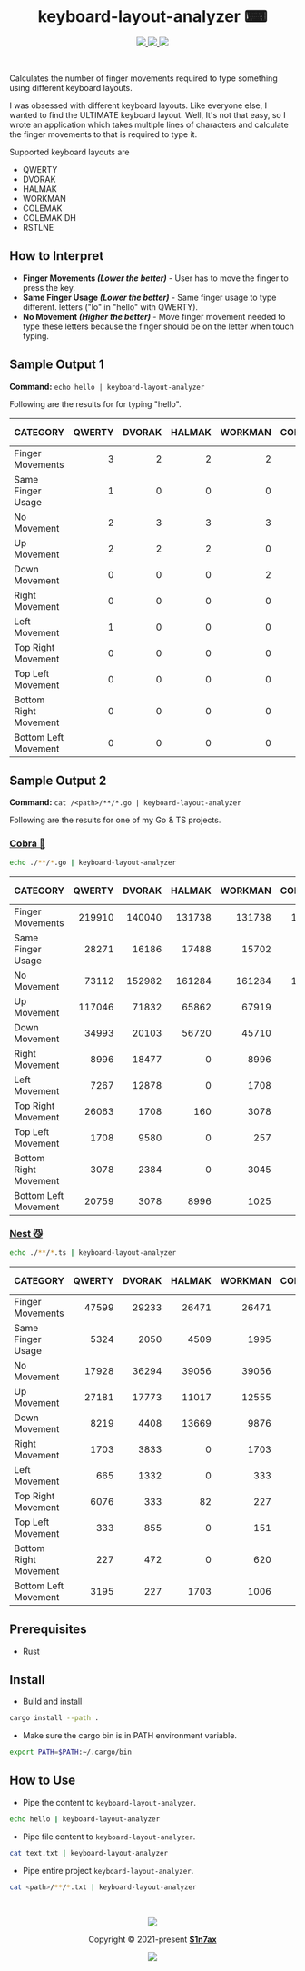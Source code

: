 <h1 align="center">
<img
    src="https://raw.githubusercontent.com/catppuccin/catppuccin/main/assets/misc/transparent.png"
    height="30"
    width="0px"
  />
keyboard-layout-analyzer ⌨
<img
    src="https://raw.githubusercontent.com/catppuccin/catppuccin/main/assets/misc/transparent.png"
    height="30"
    width="0px"
  />
</h3>

<p align="center">
  <a href="https://github.com/NikolaM-Dev/keyboard-layout-analyzer/stargazers">
    <img
      src="https://img.shields.io/github/stars/NikolaM-Dev/keyboard-layout-analyzer?colorA=363a4f&colorB=b7bdf8&style=for-the-badge"
    />
  </a>
  <a href="https://github.com/NikolaM-Dev/keyboard-layout-analyzer/issues">
    <img
      src="https://img.shields.io/github/issues/NikolaM-Dev/keyboard-layout-analyzer?colorA=363a4f&colorB=ff9e64&style=for-the-badge"
    />
  </a>
  <a href="https://github.com/NikolaM-Dev/keyboard-layout-analyzer/contributors">
    <img
      src="https://img.shields.io/github/contributors/NikolaM-Dev/keyboard-layout-analyzer?colorA=363a4f&colorB=9ece6a&style=for-the-badge"
    />
  </a>
</p>

&nbsp;

Calculates the number of finger movements required to type something using
different keyboard layouts.

I was obsessed with different keyboard layouts. Like everyone else, I wanted to
find the ULTIMATE keyboard layout. Well, It's not that easy, so I wrote an
application which takes multiple lines of characters and calculate the finger
movements to that is required to type it.

Supported keyboard layouts are

- QWERTY
- DVORAK
- HALMAK
- WORKMAN
- COLEMAK
- COLEMAK DH
- RSTLNE

## How to Interpret

- **Finger Movements _(Lower the better)_** - User has to move the finger to
  press the key.
- **Same Finger Usage _(Lower the better)_** - Same finger usage to type
  different.
  letters ("lo" in "hello" with QWERTY).
- **No Movement _(Higher the better)_** - Move finger movement needed to type
  these letters because the finger should be on the letter when touch typing.

## Sample Output 1

**Command:** `echo hello | keyboard-layout-analyzer`

Following are the results for for typing "hello".

| CATEGORY              | QWERTY | DVORAK | HALMAK | WORKMAN | COLEMAK | COLEMAK DH | RSTLNE |
| --------------------- | -----: | -----: | -----: | ------: | ------: | ---------: | -----: |
| Finger Movements      |      3 |      2 |      2 |       2 |       3 |          3 |      3 |
| Same Finger Usage     |      1 |      0 |      0 |       0 |       0 |          0 |      0 |
| No Movement           |      2 |      3 |      3 |       3 |       2 |          2 |      2 |
| Up Movement           |      2 |      2 |      2 |       0 |       2 |          2 |      0 |
| Down Movement         |      0 |      0 |      0 |       2 |       0 |          1 |      0 |
| Right Movement        |      0 |      0 |      0 |       0 |       0 |          0 |      2 |
| Left Movement         |      1 |      0 |      0 |       0 |       1 |          0 |      1 |
| Top Right Movement    |      0 |      0 |      0 |       0 |       0 |          0 |      0 |
| Top Left Movement     |      0 |      0 |      0 |       0 |       0 |          0 |      0 |
| Bottom Right Movement |      0 |      0 |      0 |       0 |       0 |          0 |      0 |
| Bottom Left Movement  |      0 |      0 |      0 |       0 |       0 |          0 |      0 |

## Sample Output 2

**Command:** `cat /<path>/**/*.go | keyboard-layout-analyzer`

Following are the results for one of my Go & TS projects.

### [Cobra 🐍](https://github.com/spf13/cobra)

```sh
echo ./**/*.go | keyboard-layout-analyzer
```

| CATEGORY              | QWERTY | DVORAK | HALMAK | WORKMAN | COLEMAK | COLEMAK DH | RSTLNE |
| --------------------- | -----: | -----: | -----: | ------: | ------: | ---------: | -----: |
| Finger Movements      | 219910 | 140040 | 131738 |  131738 |  116510 |     116510 | 116510 |
| Same Finger Usage     |  28271 |  16186 |  17488 |   15702 |   10908 |      10908 |  26711 |
| No Movement           |  73112 | 152982 | 161284 |  161284 |  176512 |     176512 | 176512 |
| Up Movement           | 117046 |  71832 |  65862 |   67919 |   48016 |      48016 |  48157 |
| Down Movement         |  34993 |  20103 |  56720 |   45710 |   34993 |      39694 |  44086 |
| Right Movement        |   8996 |  18477 |      0 |    8996 |   12878 |       8996 |  13762 |
| Left Movement         |   7267 |  12878 |      0 |    1708 |    7267 |      12399 |   7267 |
| Top Right Movement    |  26063 |   1708 |    160 |    3078 |    8996 |       3078 |    160 |
| Top Left Movement     |   1708 |   9580 |      0 |     257 |     257 |        257 |      0 |
| Bottom Right Movement |   3078 |   2384 |      0 |    3045 |    3078 |       3045 |      0 |
| Bottom Left Movement  |  20759 |   3078 |   8996 |    1025 |    1025 |       1025 |   3078 |

### [Nest 😼](https://github.com/nestjs/nest)

```sh
echo ./**/*.ts | keyboard-layout-analyzer
```

| CATEGORY              | QWERTY | DVORAK | HALMAK | WORKMAN | COLEMAK | COLEMAK DH | RSTLNE |
| --------------------- | -----: | -----: | -----: | ------: | ------: | ---------: | -----: |
| Finger Movements      |  47599 |  29233 |  26471 |   26471 |   21747 |      21747 |  21747 |
| Same Finger Usage     |   5324 |   2050 |   4509 |    1995 |    2101 |       2101 |   5267 |
| No Movement           |  17928 |  36294 |  39056 |   39056 |   43780 |      43780 |  43780 |
| Up Movement           |  27181 |  17773 |  11017 |   12555 |    8444 |       8444 |   8505 |
| Down Movement         |   8219 |   4408 |  13669 |    9876 |    8219 |       7617 |   9991 |
| Right Movement        |   1703 |   3833 |      0 |    1703 |    1332 |       1703 |   2277 |
| Left Movement         |    665 |   1332 |      0 |     333 |     665 |       1979 |    665 |
| Top Right Movement    |   6076 |    333 |     82 |     227 |    1703 |        227 |     82 |
| Top Left Movement     |    333 |    855 |      0 |     151 |     151 |        151 |      0 |
| Bottom Right Movement |    227 |    472 |      0 |     620 |     227 |        620 |      0 |
| Bottom Left Movement  |   3195 |    227 |   1703 |    1006 |    1006 |       1006 |    227 |

## Prerequisites

- Rust

## Install

- Build and install

```sh
cargo install --path .
```

- Make sure the cargo bin is in PATH environment variable.

```sh
export PATH=$PATH:~/.cargo/bin
```

## How to Use

- Pipe the content to `keyboard-layout-analyzer`.

```sh
echo hello | keyboard-layout-analyzer
```

- Pipe file content to `keyboard-layout-analyzer`.

```sh
cat text.txt | keyboard-layout-analyzer
```

- Pipe entire project `keyboard-layout-analyzer`.

```sh
cat <path>/**/*.txt | keyboard-layout-analyzer
```

&nbsp;

<p align="center">
  <img
    src="https://raw.githubusercontent.com/catppuccin/catppuccin/main/assets/footers/gray0_ctp_on_line.svg?sanitize=true" />
</p>
<p align="center">
  Copyright &copy; 2021-present
  <a href="https://github.com/s1n7ax" target="_blank">
    <strong>S1n7ax</strong>
  </a>
</p>
<p align="center">
  <a href="https://github.com/NikolaM-Dev/keyboard-layout-analyzer/blob/main/LICENSE">
    <img
      src="https://img.shields.io/static/v1.svg?style=for-the-badge&label=License&message=MIT&logoColor=d9e0ee&colorA=363a4f&colorB=b7bdf8" />
  </a>
</p>
